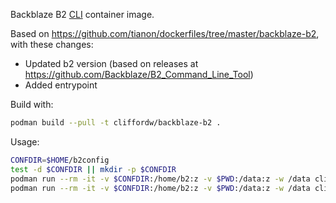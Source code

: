 Backblaze B2 [CLI](https://www.backblaze.com/b2/docs/quick_command_line.html) container image.

Based on <https://github.com/tianon/dockerfiles/tree/master/backblaze-b2>, with these changes:

- Updated b2 version (based on releases at <https://github.com/Backblaze/B2_Command_Line_Tool>)
- Added entrypoint

Build with:

```sh
podman build --pull -t cliffordw/backblaze-b2 .
```

Usage:

```sh
CONFDIR=$HOME/b2config
test -d $CONFDIR || mkdir -p $CONFDIR
podman run --rm -it -v $CONFDIR:/home/b2:z -v $PWD:/data:z -w /data cliffordw/backblaze-b2 authorize-account
podman run --rm -it -v $CONFDIR:/home/b2:z -v $PWD:/data:z -w /data cliffordw/backblaze-b2 <command>
```

